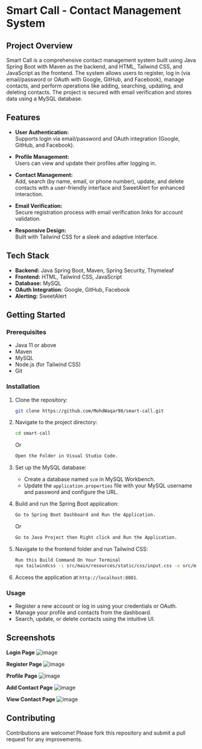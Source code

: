 
# Smart Call - Contact Management System

## Project Overview

Smart Call is a comprehensive contact management system built using Java Spring Boot with Maven as the backend, and HTML, Tailwind CSS, and JavaScript as the frontend. The system allows users to register, log in (via email/password or OAuth with Google, GitHub, and Facebook), manage contacts, and perform operations like adding, searching, updating, and deleting contacts. The project is secured with email verification and stores data using a MySQL database.

## Features

- **User Authentication:**  
  Supports login via email/password and OAuth integration (Google, GitHub, and Facebook).

- **Profile Management:**  
  Users can view and update their profiles after logging in.

- **Contact Management:**  
  Add, search (by name, email, or phone number), update, and delete contacts with a user-friendly interface and SweetAlert for enhanced interaction.

- **Email Verification:**  
  Secure registration process with email verification links for account validation.

- **Responsive Design:**  
  Built with Tailwind CSS for a sleek and adaptive interface.

## Tech Stack

- **Backend:** Java Spring Boot, Maven, Spring Security, Thymeleaf
- **Frontend:** HTML, Tailwind CSS, JavaScript
- **Database:** MySQL
- **OAuth Integration:** Google, GitHub, Facebook
- **Alerting:** SweetAlert

## Getting Started

### Prerequisites

- Java 11 or above
- Maven
- MySQL
- Node.js (for Tailwind CSS)
- Git

### Installation

1. Clone the repository:

   ```bash
   git clone https://github.com/MohdWaqar98/smart-call.git
   ```

2. Navigate to the project directory:

   ```bash
   cd smart-call
   ```
   Or
   
   ```bash
   Open the Folder in Visual Studio Code.
   ```
   
4. Set up the MySQL database:

   - Create a database named `scm` in MySQL Workbench.
   - Update the `application.properties` file with your MySQL username and password and configure the URL.

5. Build and run the Spring Boot application:

   ```bash
   Go to Spring Boot Dashboard and Run the Application.
   ```
   
   Or
   
   ```bash
   Go to Java Project then Right click and Run the Application.
   ```

7. Navigate to the frontend folder and run Tailwind CSS:

   ```bash
   Run this Build Command On Your Terminal
   npx tailwindcss -i src/main/resources/static/css/input.css -o src/main/resources/static/css/output.css --watch
   ```

8. Access the application at `http://localhost:8081`.

### Usage

- Register a new account or log in using your credentials or OAuth.
- Manage your profile and contacts from the dashboard.
- Search, update, or delete contacts using the intuitive UI.

## Screenshots

**Login Page**
![image](https://github.com/user-attachments/assets/82a03239-c301-421d-ba90-2cecaedf5322)


**Register Page**
![image](https://github.com/user-attachments/assets/c7ec28a3-5b46-4c25-82fb-f925f8d5c4ca)


**Profile Page**
![image](https://github.com/user-attachments/assets/5819c543-ed1b-4c80-8bb2-f2f18b57e77c)


**Add Contact Page**
![image](https://github.com/user-attachments/assets/bae5bc43-40c0-45cb-aaa6-a4af37523831)


**View Contact Page**
![image](https://github.com/user-attachments/assets/27b0edd0-6a1d-449e-bdd4-3d08fbce3538)


## Contributing

Contributions are welcome! Please fork this repository and submit a pull request for any improvements.


